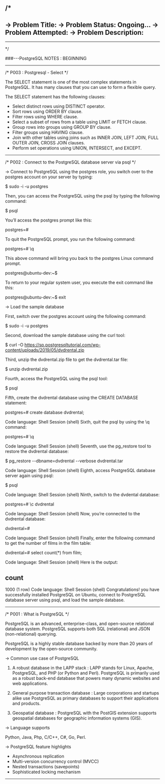 /*
----------------------------------------------------------------------------------------------------
-> Problem Title: 
-> Problem Status: Ongoing...
-> Problem Attempted:
-> Problem Description: 
----------------------------------------------------------------------------------------------------



----------------------------------------------------------------------------------------------------
*/

###---PostgreSQL NOTES : BEGINNING 

----------------------------------------------------------------------------------------------------
/*
P003 : Postgresql - Select
*/

The SELECT statement is one of the most complex statements in PostgreSQL. It
has many clauses that you can use to form a flexible query.

The SELECT statement has the following clauses:

- Select distinct rows using DISTINCT operator.
- Sort rows using ORDER BY clause.
- Filter rows using WHERE clause.
- Select a subset of rows from a table using LIMIT or FETCH clause.
- Group rows into groups using GROUP BY clause.
- Filter groups using HAVING clause.
- Join with other tables using joins such as INNER JOIN, LEFT JOIN, 
FULL OUTER JOIN, CROSS JOIN clauses.
- Perform set operations using UNION, INTERSECT, and EXCEPT.




----------------------------------------------------------------------------------------------------
/*
P002 : Connect to the PostgreSQL database server via psql
*/

-> Connect to PostgreSQL using the postgres role, you switch over to the
postgres account on your server by typing:

$ sudo -i -u postgres

Then, you can access the PostgreSQL using the psql by typing the following
command:

$ psql

You’ll access the postgres prompt like this:

postgres=#

To quit the PostgreSQL prompt, you run the following command:

postgres=# \q

This above command will bring you back to the postgres Linux command prompt.

postgres@ubuntu-dev:~$

To return to your regular system user, you execute the exit command like
this:

postgres@ubuntu-dev:~$ exit

-> Load the sample database

First, switch over the postgres account using the following command:

$ sudo -i -u postgres

Second, download the sample database using the curl tool:

$ curl -O https://sp.postgresqltutorial.com/wp-content/uploads/2019/05/dvdrental.zip

Third, unzip the dvdrental.zip file to get the dvdrental.tar file:

$ unzip dvdrental.zip

Fourth, access the PostgreSQL using the psql tool:

$ psql

Fifth, create the dvdrental database using the CREATE DATABASE statement:

postgres=# create database dvdrental;

Code language: Shell Session (shell)
Sixth, quit the psql by using the \q command:

postgres=# \q

Code language: Shell Session (shell)
Seventh, use the pg_restore tool to restore the dvdrental database:

$ pg_restore --dbname=dvdrental --verbose dvdrental.tar

Code language: Shell Session (shell)
Eighth, access PostgreSQL database server again using psql:

$ psql

Code language: Shell Session (shell)
Ninth, switch to the dvdental database:

postgres=# \c dvdrental

Code language: Shell Session (shell)
Now, you’re connected to the dvdrental database:

dvdrental=#

Code language: Shell Session (shell)
Finally, enter the following command to get the number of films in the film table:

dvdrental=# select count(*) from film;

Code language: Shell Session (shell)
Here is the output:

count
-------
1000
(1 row)
Code language: Shell Session (shell)
Congratulations! you have successfully installed PostgreSQL on Ubuntu, connect to PostgreSQL database server using psql, and load the sample database.

----------------------------------------------------------------------------------------------------
/*
P001 : What is PostgreSQL
*/

PostgreSQL is an advanced, enterprise-class, and open-source relational
database system. PostgreSQL supports both SQL (relational) and JSON
(non-relational) querying.

PostgreSQL is a highly stable database backed by more than 20 years of
development by the open-source community.

-> Common use case of PostgreSQL

1) A robust database in the LAPP stack : LAPP stands for Linux, Apache,
PostgreSQL, and PHP (or Python and Perl). PostgreSQL is primarily used as a
robust back-end database that powers many dynamic websites and web
applications.

2) General purpose transaction database : Large corporations and startups
alike use PostgreSQL as primary databases to support their applications and
products.

3) Geospatial database : PostgreSQL with the PostGIS extension supports
geospatial databases for geographic information systems (GIS).

-> Language supports

Python, Java, Php, C/C++, C#, Go, Perl.

-> PostgreSQL feature highlights

- Asynchronous replication
- Multi-version concurrency control (MVCC)
- Nested transactions (savepoints)
- Sophisticated locking mechanism

----------------------------------------------------------------------------------------------------